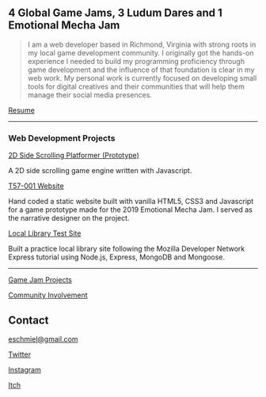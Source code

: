 ## 4 Global Game Jams, 3 Ludum Dares and 1 Emotional Mecha Jam

>I am a web developer based in Richmond, Virginia with strong roots in my local game development community. I originally got the hands-on experience I needed to build my programming proficiency through game development and the influence of that foundation is clear in my web work. My personal work is currently focused on developing small tools for digital creatives and their communities that will help them manage their social media presences.

[Resume](https://docs.google.com/document/d/1OuwOtyjwbzjyGBcxnRT7GuB5rxR4bMZU5Pd5HBFlUKA/edit?usp=sharing)


---

### Web Development Projects

[2D Side Scrolling Platformer (Prototype)](https://eschmiel.github.io/bitmelo.md)

  A 2D side scrolling game engine written with Javascript.

[T57-001 Website](https://eschmiel.github.io/T57-001.md)

  Hand coded a static website built with vanilla HTML5, CSS3 and Javascript for a game prototype made for the 2019 Emotional Mecha Jam. I served as the narrative designer on the project.

[Local Library Test Site](https://eschmiel.github.io/locallibrary.md)

  Built a practice local library site following the Mozilla Developer Network Express tutorial using Node.js, Express, MongoDB and Mongoose.

---



[Game Jam Projects](https://eschmiel.github.io/gamejams.md)

[Community Involvement](https://eschmiel.github.io/community.md)

## Contact
eschmiel@gmail.com

[Twitter](www.twitter.com/eschmiel)

[Instagram](www.instagram.com/eric_schmiel)

[Itch](https://eschmiel.itch.io/)
